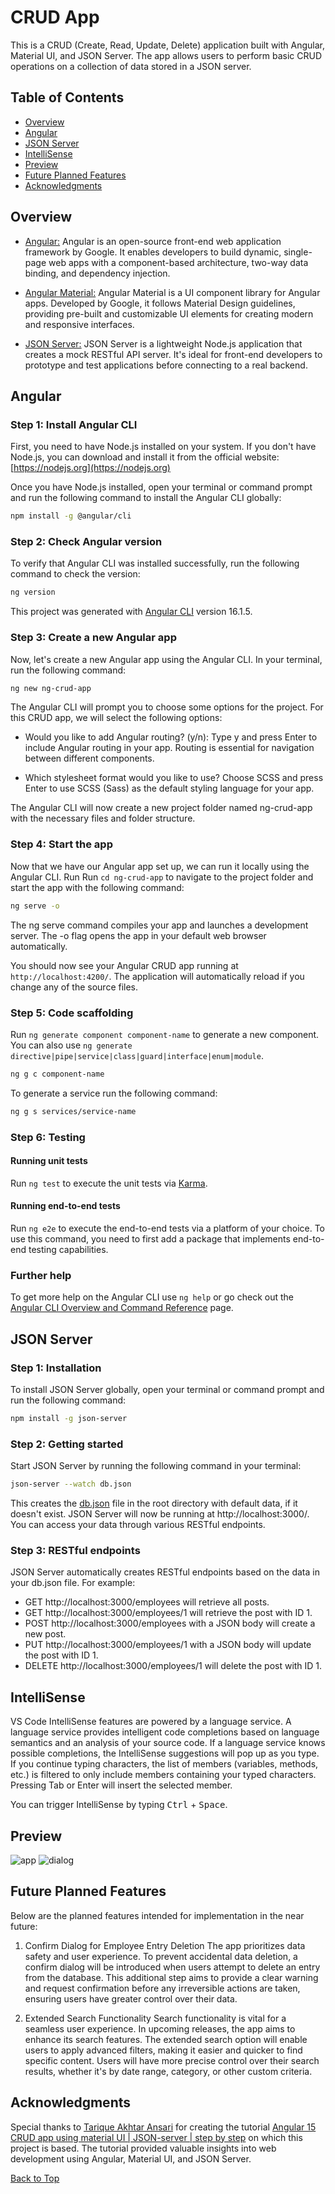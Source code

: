 # CRUD App

This is a CRUD (Create, Read, Update, Delete) application built with Angular, Material UI, and JSON Server. The app allows users to perform basic CRUD operations on a collection of data stored in a JSON server.

## Table of Contents

- [Overview](#overview)
- [Angular](#angular)
- [JSON Server](#json-server)
- [IntelliSense](#intellisense)
- [Preview](#preview)
- [Future Planned Features](#future-planned-features)
- [Acknowledgments](#acknowledgments)

## Overview

- [Angular:](https://angular.io/) Angular is an open-source front-end web application framework by Google. It enables developers to build dynamic, single-page web apps with a component-based architecture, two-way data binding, and dependency injection.

- [Angular Material:](https://material.angular.io/) Angular Material is a UI component library for Angular apps. Developed by Google, it follows Material Design guidelines, providing pre-built and customizable UI elements for creating modern and responsive interfaces.

- [JSON Server:](https://www.npmjs.com/package/json-server) JSON Server is a lightweight Node.js application that creates a mock RESTful API server. It's ideal for front-end developers to prototype and test applications before connecting to a real backend.

## Angular

### Step 1: Install Angular CLI

First, you need to have Node.js installed on your system. If you don't have Node.js, you can download and install it from the official website: [https://nodejs.org](https://nodejs.org)

Once you have Node.js installed, open your terminal or command prompt and run the following command to install the Angular CLI globally:

```bash
npm install -g @angular/cli
```

### Step 2: Check Angular version

To verify that Angular CLI was installed successfully, run the following command to check the version:

```bash
ng version
```

This project was generated with [Angular CLI](https://github.com/angular/angular-cli) version 16.1.5.

### Step 3: Create a new Angular app

Now, let's create a new Angular app using the Angular CLI. In your terminal, run the following command:

```bash
ng new ng-crud-app
```

The Angular CLI will prompt you to choose some options for the project. For this CRUD app, we will select the following options:

- Would you like to add Angular routing? (y/n): Type y and press Enter to include Angular routing in your app. Routing is essential for navigation between different components.

- Which stylesheet format would you like to use? Choose SCSS and press Enter to use SCSS (Sass) as the default styling language for your app.

The Angular CLI will now create a new project folder named ng-crud-app with the necessary files and folder structure.

### Step 4: Start the app

Now that we have our Angular app set up, we can run it locally using the Angular CLI. Run Run `cd ng-crud-app` to navigate to the project folder and start the app with the following command:

```bash
ng serve -o
```

The ng serve command compiles your app and launches a development server. The -o flag opens the app in your default web browser automatically.

You should now see your Angular CRUD app running at `http://localhost:4200/`. The application will automatically reload if you change any of the source files.

### Step 5: Code scaffolding

Run `ng generate component component-name` to generate a new component. You can also use `ng generate directive|pipe|service|class|guard|interface|enum|module`.

```bash
ng g c component-name
```

To generate a service run the following command:

```bash
ng g s services/service-name
```

### Step 6: Testing

#### Running unit tests

Run `ng test` to execute the unit tests via [Karma](https://karma-runner.github.io).

#### Running end-to-end tests

Run `ng e2e` to execute the end-to-end tests via a platform of your choice. To use this command, you need to first add a package that implements end-to-end testing capabilities.

### Further help

To get more help on the Angular CLI use `ng help` or go check out the [Angular CLI Overview and Command Reference](https://angular.io/cli) page.

## JSON Server

### Step 1: Installation

To install JSON Server globally, open your terminal or command prompt and run the following command:

```bash
npm install -g json-server
```

### Step 2: Getting started

Start JSON Server by running the following command in your terminal:

```bash
json-server --watch db.json
```

This creates the [db.json](https://github.com/thisisfrey/CRUD-App/blob/main/db.json) file in the root directory with default data, if it doesn't exist. JSON Server will now be running at http://localhost:3000/. You can access your data through various RESTful endpoints.

### Step 3: RESTful endpoints

JSON Server automatically creates RESTful endpoints based on the data in your db.json file. For example:

- GET http://localhost:3000/employees will retrieve all posts.
- GET http://localhost:3000/employees/1 will retrieve the post with ID 1.
- POST http://localhost:3000/employees with a JSON body will create a new post.
- PUT http://localhost:3000/employees/1 with a JSON body will update the post with ID 1.
- DELETE http://localhost:3000/employees/1 will delete the post with ID 1.

## IntelliSense

VS Code IntelliSense features are powered by a language service. A language service provides intelligent code completions based on language semantics and an analysis of your source code. If a language service knows possible completions, the IntelliSense suggestions will pop up as you type. If you continue typing characters, the list of members (variables, methods, etc.) is filtered to only include members containing your typed characters. Pressing Tab or Enter will insert the selected member.

You can trigger IntelliSense by typing <kbd>Ctrl</kbd> + <kbd>Space</kbd>.

## Preview

![app](./preview/app.JPG)
![dialog](./preview/dialog.JPG)

## Future Planned Features
Below are the planned features intended for implementation in the near future:

1. Confirm Dialog for Employee Entry Deletion
   The app prioritizes data safety and user experience. To prevent accidental data deletion, a confirm dialog will be introduced when users attempt to delete an entry from the database. This additional step aims to provide a clear warning and request confirmation before any irreversible actions are taken, ensuring users have greater control over their data.

2. Extended Search Functionality
   Search functionality is vital for a seamless user experience. In upcoming releases, the app aims to enhance its search features. The extended search option will enable users to apply advanced filters, making it easier and quicker to find specific content. Users will have more precise control over their search results, whether it's by date range, category, or other custom criteria.

## Acknowledgments

Special thanks to [Tarique Akhtar Ansari](https://github.com/Tariqu) for creating the tutorial [Angular 15 CRUD app using material UI | JSON-server | step by step](https://www.youtube.com/watch?v=4mKY_yDq64g) on which this project is based. The tutorial provided valuable insights into web development using Angular, Material UI, and JSON Server.

[Back to Top](#table-of-contents)
